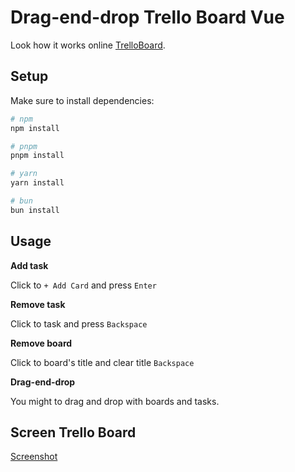 # Drag-end-drop Trello Board Vue

Look how it works online [TrelloBoard](https://bright-tanuki-6f3764.netlify.app).

## Setup

Make sure to install dependencies:

```bash
# npm
npm install

# pnpm
pnpm install

# yarn
yarn install

# bun
bun install
```

## Usage

**Add task**

Click to `+ Add Card` and press `Enter`

**Remove task**

Click to task and press `Backspace`

**Remove board**

Click to board's title and clear title `Backspace`

**Drag-end-drop**

You might to drag and drop with boards and tasks.

## Screen Trello Board

[Screenshot](https://bright-tanuki-6f3764.netlify.app/trello.gif)
